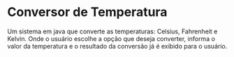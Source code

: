 # Conversor de Temperatura
Um sistema em java que converte as temperaturas: Celsius, Fahrenheit e Kelvin. Onde o usuário escolhe a opção que deseja converter, informa o valor da temperatura e o resultado da conversão já é exibido para o usuário.

